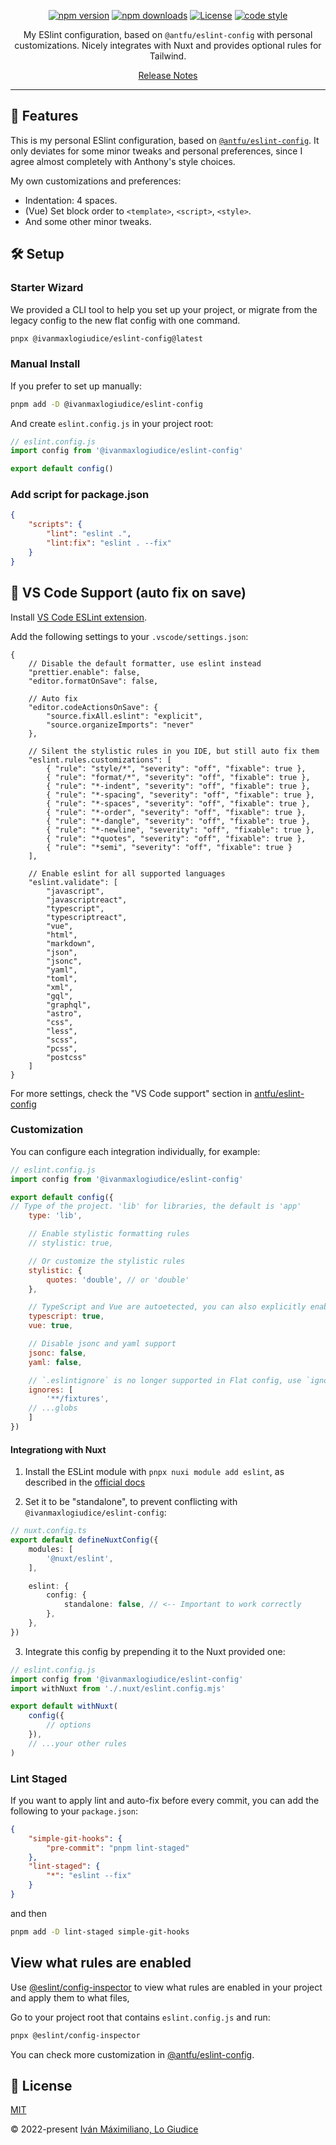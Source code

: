 <div align="center">

[![npm version][npm-version-src]][npm-version-href]
[![npm downloads][npm-downloads-src]][npm-downloads-href]
[![License][license-src]][license-href]
[![code style][antfu-src]][antfu-href]

My ESlint configuration, based on `@antfu/eslint-config` with personal customizations. Nicely integrates with Nuxt and provides optional rules for Tailwind.

[Release Notes](/releases)

---

</div>

## 🌟 Features

This is my personal ESlint configuration, based on [`@antfu/eslint-config`](https://github.com/antfu/eslint-config). It only deviates for some minor tweaks and personal preferences, since I agree almost completely with Anthony's style choices.

My own customizations and preferences:

-   Indentation: 4 spaces.
-   (Vue) Set block order to `<template>`, `<script>`, `<style>`.
-   And some other minor tweaks.

## 🛠️ Setup

### Starter Wizard

We provided a CLI tool to help you set up your project, or migrate from the legacy config to the new flat config with one command.

```bash
pnpx @ivanmaxlogiudice/eslint-config@latest
```

### Manual Install

If you prefer to set up manually:

```bash
pnpm add -D @ivanmaxlogiudice/eslint-config
```

And create `eslint.config.js` in your project root:

```js
// eslint.config.js
import config from '@ivanmaxlogiudice/eslint-config'

export default config()
```

### Add script for package.json

```json
{
    "scripts": {
        "lint": "eslint .",
        "lint:fix": "eslint . --fix"
    }
}
```

## 📝 VS Code Support (auto fix on save)

Install [VS Code ESLint extension](https://marketplace.visualstudio.com/items?itemName=dbaeumer.vscode-eslint).

Add the following settings to your `.vscode/settings.json`:

```jsonc
{
    // Disable the default formatter, use eslint instead
    "prettier.enable": false,
    "editor.formatOnSave": false,

    // Auto fix
    "editor.codeActionsOnSave": {
        "source.fixAll.eslint": "explicit",
        "source.organizeImports": "never"
    },

    // Silent the stylistic rules in you IDE, but still auto fix them
    "eslint.rules.customizations": [
        { "rule": "style/*", "severity": "off", "fixable": true },
        { "rule": "format/*", "severity": "off", "fixable": true },
        { "rule": "*-indent", "severity": "off", "fixable": true },
        { "rule": "*-spacing", "severity": "off", "fixable": true },
        { "rule": "*-spaces", "severity": "off", "fixable": true },
        { "rule": "*-order", "severity": "off", "fixable": true },
        { "rule": "*-dangle", "severity": "off", "fixable": true },
        { "rule": "*-newline", "severity": "off", "fixable": true },
        { "rule": "*quotes", "severity": "off", "fixable": true },
        { "rule": "*semi", "severity": "off", "fixable": true }
    ],

    // Enable eslint for all supported languages
    "eslint.validate": [
        "javascript",
        "javascriptreact",
        "typescript",
        "typescriptreact",
        "vue",
        "html",
        "markdown",
        "json",
        "jsonc",
        "yaml",
        "toml",
        "xml",
        "gql",
        "graphql",
        "astro",
        "css",
        "less",
        "scss",
        "pcss",
        "postcss"
    ]
}
```

For more settings, check the "VS Code support" section in [antfu/eslint-config](https://github.com/antfu/eslint-config#vs-code-support-auto-fix)

### Customization

You can configure each integration individually, for example:

```js
// eslint.config.js
import config from '@ivanmaxlogiudice/eslint-config'

export default config({
// Type of the project. 'lib' for libraries, the default is 'app'
    type: 'lib',

    // Enable stylistic formatting rules
    // stylistic: true,

    // Or customize the stylistic rules
    stylistic: {
        quotes: 'double', // or 'double'
    },

    // TypeScript and Vue are autoetected, you can also explicitly enable them:
    typescript: true,
    vue: true,

    // Disable jsonc and yaml support
    jsonc: false,
    yaml: false,

    // `.eslintignore` is no longer supported in Flat config, use `ignores` instead
    ignores: [
        '**/fixtures',
    // ...globs
    ]
})
```

#### Integrationg with Nuxt

1. Install the ESLint module with `pnpx nuxi module add eslint`, as described in the [official docs](https://eslint.nuxt.com/packages/module)

2. Set it to be "standalone", to prevent conflicting with `@ivanmaxlogiudice/eslint-config`:

```ts
// nuxt.config.ts
export default defineNuxtConfig({
    modules: [
        '@nuxt/eslint',
    ],

    eslint: {
        config: {
            standalone: false, // <-- Important to work correctly
        },
    },
})
```

3. Integrate this config by prepending it to the Nuxt provided one:

```js
// eslint.config.js
import config from '@ivanmaxlogiudice/eslint-config'
import withNuxt from './.nuxt/eslint.config.mjs'

export default withNuxt(
    config({
        // options
    }),
    // ...your other rules
)
```

### Lint Staged

If you want to apply lint and auto-fix before every commit, you can add the following to your `package.json`:

```json
{
    "simple-git-hooks": {
        "pre-commit": "pnpm lint-staged"
    },
    "lint-staged": {
        "*": "eslint --fix"
    }
}
```

and then

```bash
pnpm add -D lint-staged simple-git-hooks
```

## View what rules are enabled

Use [@eslint/config-inspector](https://github.com/eslint/config-inspector) to view what rules are enabled in your project and apply them to what files,

Go to your project root that contains `eslint.config.js` and run:

```bash
pnpx @eslint/config-inspector
```

You can check more customization in [@antfu/eslint-config](https://github.com/antfu/eslint-config?tab=readme-ov-file#customization).

## 📝 License

[MIT](https://github.com/ivanmaxlogiudice/eslint-config/blob/main/LICENSE)

© 2022-present [Iván Máximiliano, Lo Giudice](https://www.ivanmaxlogiudice.it)

<!-- Badges -->

[npm-version-src]: https://img.shields.io/npm/v/@ivanmaxlogiudice/eslint-config/latest.svg?style=flat&colorA=18181B&colorB=28CF8D
[npm-version-href]: https://npmjs.com/package/@ivanmaxlogiudice/eslint-config
[npm-downloads-src]: https://img.shields.io/npm/dm/@ivanmaxlogiudice/eslint-config.svg?style=flat&colorA=18181B&colorB=28CF8D
[npm-downloads-href]: https://npmjs.com/package/@ivanmaxlogiudice/eslint-config
[bundle-size-src]: https://img.shields.io/bundlephobia/minzip/@ivanmaxlogiudice/eslint-config.svg?style=flat&colorA=18181B&colorB=28CF8D
[bundle-size-href]: https://bundlephobia.com/result?p=@ivanmaxlogiudice/eslint-config
[license-src]: https://img.shields.io/npm/l/@ivanmaxlogiudice/eslint-config.svg?style=flat&colorA=18181B&colorB=28CF8D
[license-href]: https://npmjs.com/package/@ivanmaxlogiudice/eslint-config
[antfu-src]: https://antfu.me/badge-code-style.svg
[antfu-href]: https://github.com/antfu/eslint-config
